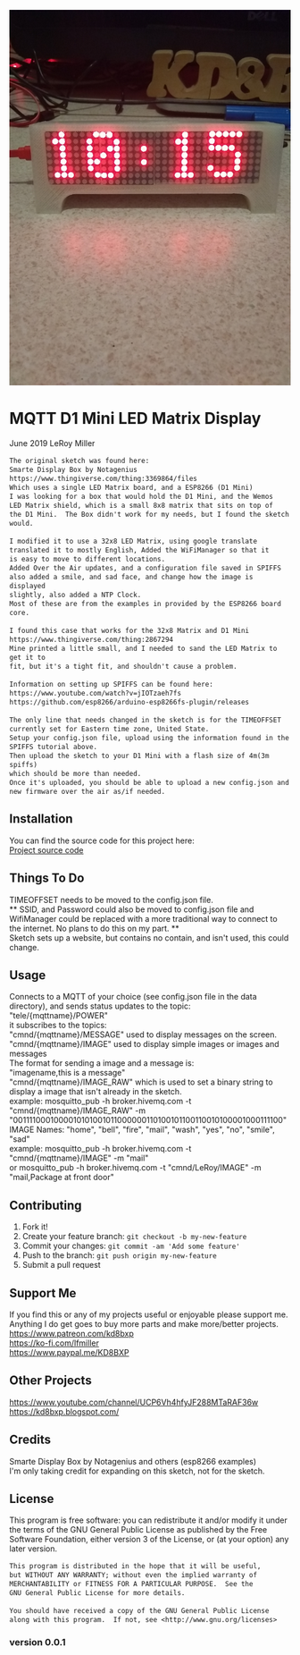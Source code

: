 ![MQTT D1 Mini LED Matrix Display](pictures/1.jpg)

# MQTT D1 Mini LED Matrix Display

June 2019 LeRoy Miller  

    The original sketch was found here:  
    Smarte Display Box by Notagenius  
    https://www.thingiverse.com/thing:3369864/files  
    Which uses a single LED Matrix board, and a ESP8266 (D1 Mini)  
    I was looking for a box that would hold the D1 Mini, and the Wemos  
    LED Matrix shield, which is a small 8x8 matrix that sits on top of  
    the D1 Mini.  The Box didn't work for my needs, but I found the sketch
    would.  
    
    I modified it to use a 32x8 LED Matrix, using google translate  
    translated it to mostly English, Added the WiFiManager so that it  
    is easy to move to different locations.  
    Added Over the Air updates, and a configuration file saved in SPIFFS  
    also added a smile, and sad face, and change how the image is displayed   
    slightly, also added a NTP Clock.   
    Most of these are from the examples in provided by the ESP8266 board core.  
    
    I found this case that works for the 32x8 Matrix and D1 Mini  
    https://www.thingiverse.com/thing:2867294  
    Mine printed a little small, and I needed to sand the LED Matrix to get it to  
    fit, but it's a tight fit, and shouldn't cause a problem.  
    
    Information on setting up SPIFFS can be found here:  
    https://www.youtube.com/watch?v=jIOTzaeh7fs  
    https://github.com/esp8266/arduino-esp8266fs-plugin/releases  
    
    The only line that needs changed in the sketch is for the TIMEOFFSET  
    currently set for Eastern time zone, United State.  
    Setup your config.json file, upload using the information found in the   
    SPIFFS tutorial above.  
    Then upload the sketch to your D1 Mini with a flash size of 4m(3m spiffs)  
    which should be more than needed.  
    Once it's uploaded, you should be able to upload a new config.json and   
    new firmware over the air as/if needed.  
    

## Installation

You can find the source code for this project here:  
[Project source code](https://github.com/automation-technology-club/Yet-Another-MQTT-Demo/tree/master)

## Things To Do

TIMEOFFSET needs to be moved to the config.json file.  
 ** SSID, and Password could also be moved to config.json file and WifiManager could be replaced with a more traditional way to connect to the internet. No plans to do this on my part. **  
Sketch sets up a website, but contains no contain, and isn't used, this could change.  

## Usage

Connects to a MQTT of your choice (see config.json file in the data directory),
and sends status updates to the topic:  
"tele/{mqttname}/POWER"  
it subscribes to the topics:  
"cmnd/{mqttname}/MESSAGE" used to display messages on the screen.
"cmnd/{mqttname}/IMAGE" used to display simple images or images and messages  
        The format for sending a image and a message is:  
            "imagename,this is a message"  
"cmnd/{mqttname}/IMAGE_RAW" which is used to set a binary string to display a image that isn't already in the sketch.  
    example: mosquitto_pub -h broker.hivemq.com -t "cmnd/{mqttname}/IMAGE_RAW" -m "0011110001000010101001011000000110100101100110010100001000111100"  
IMAGE Names:
"home", "bell", "fire", "mail", "wash", "yes", "no", "smile", "sad"  
    example: mosquitto_pub -h broker.hivemq.com -t "cmnd/{mqttname}/IMAGE" -m "mail"  
    or mosquitto_pub -h broker.hivemq.com -t "cmnd/LeRoy/IMAGE" -m "mail,Package at front door"  


## Contributing

1. Fork it!
2. Create your feature branch: `git checkout -b my-new-feature`
3. Commit your changes: `git commit -am 'Add some feature'`
4. Push to the branch: `git push origin my-new-feature`
5. Submit a pull request

## Support Me

If you find this or any of my projects useful or enjoyable please support me.  
Anything I do get goes to buy more parts and make more/better projects.  
https://www.patreon.com/kd8bxp  
https://ko-fi.com/lfmiller  
https://www.paypal.me/KD8BXP  

## Other Projects

https://www.youtube.com/channel/UCP6Vh4hfyJF288MTaRAF36w  
https://kd8bxp.blogspot.com/  


## Credits

Smarte Display Box by Notagenius and others (esp8266 examples)  
I'm only taking credit for expanding on this sketch, not for the sketch.  

## License

This program is free software: you can redistribute it and/or modify
    it under the terms of the GNU General Public License as published by
    the Free Software Foundation, either version 3 of the License, or
    (at your option) any later version.

    This program is distributed in the hope that it will be useful,
    but WITHOUT ANY WARRANTY; without even the implied warranty of
    MERCHANTABILITY or FITNESS FOR A PARTICULAR PURPOSE.  See the
    GNU General Public License for more details.

    You should have received a copy of the GNU General Public License
    along with this program.  If not, see <http://www.gnu.org/licenses>

### version 0.0.1
